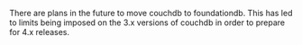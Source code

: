 There are plans in the future to move couchdb to foundationdb. This has led to limits being imposed on the 3.x versions of couchdb in order to prepare for 4.x releases.